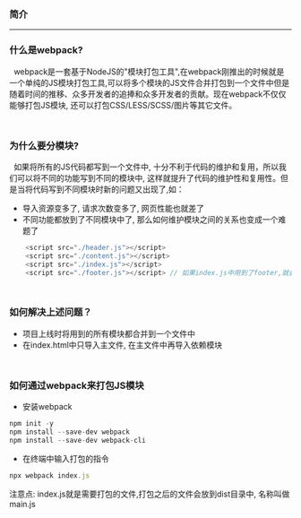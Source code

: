 ### 简介
***
### 什么是webpack?
&nbsp;&nbsp;webpack是一套基于NodeJS的"模块打包工具",在webpack刚推出的时候就是一个单纯的JS模块打包工具,可以将多个模块的JS文件合并打包到一个文件中但是随着时间的推移、众多开发者的追捧和众多开发者的贡献。现在webpack不仅仅能够打包JS模块, 还可以打包CSS/LESS/SCSS/图片等其它文件。
<div style='margin-top: 50px'></div>


### 为什么要分模块?
&nbsp;&nbsp;如果将所有的JS代码都写到一个文件中, 十分不利于代码的维护和复用，所以我们可以将不同的功能写到不同的模块中, 这样就提升了代码的维护性和复用性。但是当将代码写到不同模块时新的问题又出现了,如：
- 导入资源变多了, 请求次数变多了, 网页性能也就差了
- 不同功能都放到了不同模块中了, 那么如何维护模块之间的关系也变成一个难题了
```js
    <script src="./header.js"></script>
    <script src="./content.js"></script>
    <script src="./index.js"></script>
    <script src="./footer.js"></script> // 如果index.js中用到了footer,就会报错
```
<div style='margin-top: 50px'></div>


### 如何解决上述问题？
- 项目上线时将用到的所有模块都合并到一个文件中
- 在index.html中只导入主文件, 在主文件中再导入依赖模块
<div style='margin-top: 50px'></div>


### 如何通过webpack来打包JS模块
- 安装webpack
```js
npm init -y
npm install --save-dev webpack
npm install --save-dev webpack-cli
```
- 在终端中输入打包的指令
```js
npx webpack index.js
```
注意点:
index.js就是需要打包的文件,打包之后的文件会放到dist目录中, 名称叫做main.js